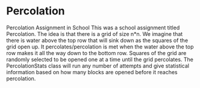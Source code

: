 # Percolation
Percolation Assignment in School
This was a school assignment titled Percolation. The idea is that there is a grid of size n*n. 
We imagine that there is water above the top row that will sink down as the squares of the grid 
open up. It percolates/percolation is met when the water above the top row makes it all the way 
down to the bottom row. Squares of the grid are randomly selected to be opened one at a time 
until the grid percolates. The PercolationStats class will run any number of attempts and give 
statistical information based on how many blocks are opened before it reaches percolation.
